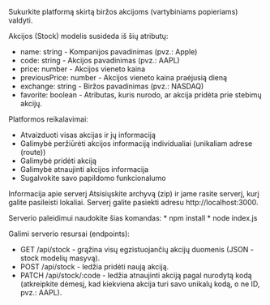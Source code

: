 Sukurkite platformą skirtą biržos akcijoms (vartybiniams popieriams) valdyti.

Akcijos (Stock) modelis susideda iš šių atributų: 
* name: string - Kompanijos pavadinimas (pvz.: Apple) 
* code: string - Akcijos pavadinimas (pvz.: AAPL) 
* price: number - Akcijos vieneto kaina 
* previousPrice: number - Akcijos vieneto kaina praėjusią dieną 
* exchange: string - Biržos pavadinimas (pvz.: NASDAQ)
 * favorite: boolean - Atributas, kuris nurodo, ar akcija pridėta prie stebimų akcijų.

Platformos reikalavimai: 
* Atvaizduoti visas akcijas ir jų informaciją 
* Galimybė peržiūrėti akcijos informaciją individualiai (unikaliam adrese (route))
* Galimybė pridėti akciją 
* Galimybė atnaujinti akcijos informacija 
* Sugalvokite savo papildomo funkcionalumo

Informacija apie serverį
Atsisiųskite archyvą (zip) ir jame rasite serverį, kurį galite pasileisti lokaliai. Serverį galite pasiekti adresu http://localhost:3000.

Serverio paleidimui naudokite šias komandas: * npm install * node index.js

Galimi serverio resursai (endpoints): 
* GET /api/stock - grąžina visų egzistuojančių akcijų duomenis (JSON - stock modelių masyvą). 
* POST /api/stock - ledžia pridėti naują akciją. 
* PATCH /api/stock/:code - ledžia atnaujinti akciją pagal nurodytą kodą (atkreipkite dėmesį, kad kiekviena akcija turi savo unikalų kodą, o ne ID, pvz.: AAPL).